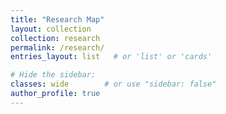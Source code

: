 ```yaml
---
title: "Research Map"
layout: collection
collection: research
permalink: /research/
entries_layout: list   # or 'list' or 'cards'

# Hide the sidebar:
classes: wide        # or use "sidebar: false"
author_profile: true
---
```

